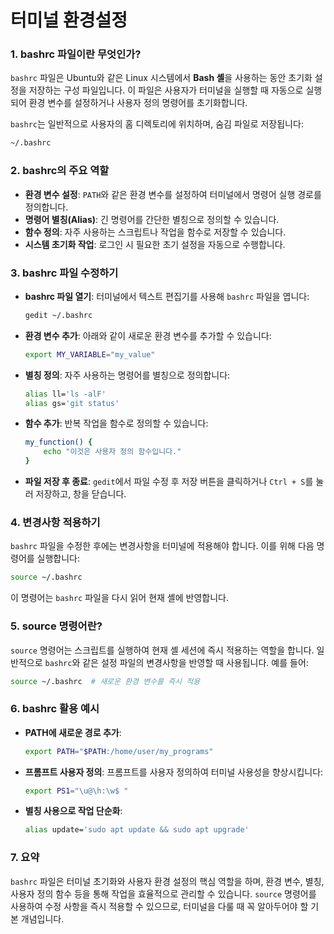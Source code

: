 # 터미널 환경설정

### 1. bashrc 파일이란 무엇인가?

`bashrc` 파일은 Ubuntu와 같은 Linux 시스템에서 **Bash 셸**을 사용하는 동안 초기화 설정을 저장하는 구성 파일입니다. 이 파일은 사용자가 터미널을 실행할 때 자동으로 실행되어 환경 변수를 설정하거나 사용자 정의 명령어를 초기화합니다.

`bashrc`는 일반적으로 사용자의 홈 디렉토리에 위치하며, 숨김 파일로 저장됩니다:

```bash
~/.bashrc
```

&#x20;

### 2. bashrc의 주요 역할

* **환경 변수 설정**: `PATH`와 같은 환경 변수를 설정하여 터미널에서 명령어 실행 경로를 정의합니다.
* **명령어 별칭(Alias)**: 긴 명령어를 간단한 별칭으로 정의할 수 있습니다.
* **함수 정의**: 자주 사용하는 스크립트나 작업을 함수로 저장할 수 있습니다.
* **시스템 초기화 작업**: 로그인 시 필요한 초기 설정을 자동으로 수행합니다.

&#x20;

### 3. bashrc 파일 수정하기

*   **bashrc 파일 열기**: 터미널에서 텍스트 편집기를 사용해 `bashrc` 파일을 엽니다:

    ```bash
    gedit ~/.bashrc
    ```
*   **환경 변수 추가**: 아래와 같이 새로운 환경 변수를 추가할 수 있습니다:

    ```bash
    export MY_VARIABLE="my_value"
    ```
*   **별칭 정의**: 자주 사용하는 명령어를 별칭으로 정의합니다:

    ```bash
    alias ll='ls -alF'
    alias gs='git status'
    ```
*   **함수 추가**: 반복 작업을 함수로 정의할 수 있습니다:

    ```bash
    my_function() {
        echo "이것은 사용자 정의 함수입니다."
    }
    ```
* **파일 저장 후 종료**: `gedit`에서 파일 수정 후 저장 버튼을 클릭하거나 `Ctrl + S`를 눌러 저장하고, 창을 닫습니다.

&#x20;

### 4. 변경사항 적용하기

`bashrc` 파일을 수정한 후에는 변경사항을 터미널에 적용해야 합니다. 이를 위해 다음 명령어를 실행합니다:

```bash
source ~/.bashrc
```

이 명령어는 `bashrc` 파일을 다시 읽어 현재 셸에 반영합니다.

&#x20;

### 5. source 명령어란?

`source` 명령어는 스크립트를 실행하여 현재 셸 세션에 즉시 적용하는 역할을 합니다. 일반적으로 `bashrc`와 같은 설정 파일의 변경사항을 반영할 때 사용됩니다. 예를 들어:

```bash
source ~/.bashrc  # 새로운 환경 변수를 즉시 적용
```

&#x20;&#x20;

### 6. bashrc 활용 예시

*   **PATH에 새로운 경로 추가**:

    ```bash
    export PATH="$PATH:/home/user/my_programs"
    ```
*   **프롬프트 사용자 정의**: 프롬프트를 사용자 정의하여 터미널 사용성을 향상시킵니다:

    ```bash
    export PS1="\u@\h:\w$ "
    ```
*   **별칭 사용으로 작업 단순화**:

    ```bash
    alias update='sudo apt update && sudo apt upgrade'
    ```

&#x20;

### 7. 요약

`bashrc` 파일은 터미널 초기화와 사용자 환경 설정의 핵심 역할을 하며, 환경 변수, 별칭, 사용자 정의 함수 등을 통해 작업을 효율적으로 관리할 수 있습니다. `source` 명령어를 사용하여 수정 사항을 즉시 적용할 수 있으므로, 터미널을 다룰 때 꼭 알아두어야 할 기본 개념입니다.
